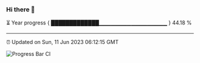 ### Hi there 👋

⏳ Year progress { █████████████▁▁▁▁▁▁▁▁▁▁▁▁▁▁▁▁▁ } 44.18 %

---

⏰ Updated on Sun, 11 Jun 2023 06:12:15 GMT

![Progress Bar CI](https://github.com/liununu/liununu/workflows/Progress%20Bar%20CI/badge.svg)
